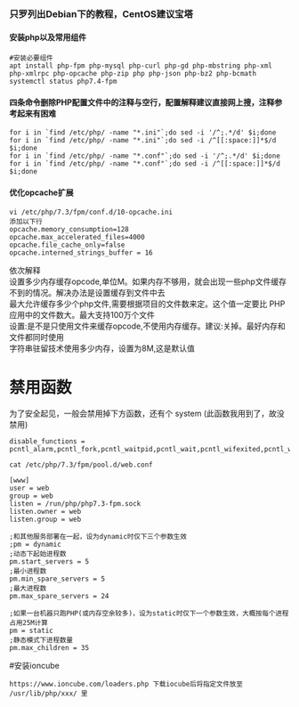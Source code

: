 ### 只罗列出Debian下的教程，CentOS建议宝塔
#### 安装php以及常用组件
```
#安装必要组件
apt install php-fpm php-mysql php-curl php-gd php-mbstring php-xml php-xmlrpc php-opcache php-zip php php-json php-bz2 php-bcmath
systemctl status php7.4-fpm
```

#### 四条命令删除PHP配置文件中的注释与空行，配置解释建议直接网上搜，注释参考起来有困难
```
for i in `find /etc/php/ -name "*.ini"`;do sed -i '/^;.*/d' $i;done
for i in `find /etc/php/ -name "*.ini"`;do sed -i /^[[:space:]]*$/d $i;done
for i in `find /etc/php/ -name "*.conf"`;do sed -i '/^;.*/d' $i;done
for i in `find /etc/php/ -name "*.conf"`;do sed -i /^[[:space:]]*$/d $i;done
```
#### 优化opcache扩展
```
vi /etc/php/7.3/fpm/conf.d/10-opcache.ini 
添加以下行
opcache.memory_consumption=128
opcache.max_accelerated_files=4000
opcache.file_cache_only=false
opcache.interned_strings_buffer = 16
```
依次解释<br>
设置多少内存缓存opcode,单位M。如果内存不够用，就会出现一些php文件缓存不到的情况。解决办法是设置缓存到文件中去<br>
最大允许缓存多少个php文件,需要根据项目的文件数来定。这个值一定要比 PHP 应用中的文件数大。最大支持100万个文件<br>
设置:是不是只使用文件来缓存opcode,不使用内存缓存。建议:关掉。最好内存和文件都同时使用<br>
字符串驻留技术使用多少内存，设置为8M,这是默认值<br>

# 禁用函数
为了安全起见，一般会禁用掉下方函数，还有个 system (此函数我用到了，故没禁用)
```
disable_functions = pcntl_alarm,pcntl_fork,pcntl_waitpid,pcntl_wait,pcntl_wifexited,pcntl_wifstopped,pcntl_wifsignaled,pcntl_wifcontinued,pcntl_wexitstatus,pcntl_wtermsig,pcntl_wstopsig,pcntl_signal,pcntl_signal_get_handler,pcntl_signal_dispatch,pcntl_get_last_error,pcntl_strerror,pcntl_sigprocmask,pcntl_sigwaitinfo,pcntl_sigtimedwait,pcntl_exec,pcntl_getpriority,pcntl_setpriority,pcntl_async_signals,passthru,chroot,scandir,chgrp,chown,shell_exec,proc_open,proc_get_status,popen,ini_alter,ini_restore,dl,openlog,syslog,readlink,symlink,popepassthru,stream_socket_server
```

```
cat /etc/php/7.3/fpm/pool.d/web.conf

[www]
user = web
group = web
listen = /run/php/php7.3-fpm.sock
listen.owner = web
listen.group = web

;和其他服务部署在一起，设为dynamic时仅下三个参数生效
;pm = dynamic
;动态下起始进程数
pm.start_servers = 5
;最小进程数
pm.min_spare_servers = 5
;最大进程数
pm.max_spare_servers = 24

;如果一台机器只跑PHP(或内存空余较多)，设为static时仅下一个参数生效，大概按每个进程占用25M计算
pm = static
;静态模式下进程数量
pm.max_children = 35
```


#安装ioncube
```
https://www.ioncube.com/loaders.php 下载iocube后将指定文件放至 /usr/lib/php/xxx/ 里

```

